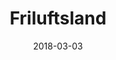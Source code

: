 ---
layout: site
title: "Friluftsland"
date: 2018-03-03
categories: [community]
version: 5.1.3
major: 5
minor: 1
patch: 3
slug: friluftsland
link: https://www.friluftsland.dk/
submitter: lpolepeddi
permalink: /sites/:slug
---